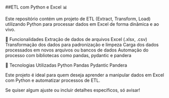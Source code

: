 ##ETL com Python e Excel 📊

Este repositório contém um projeto de ETL (Extract, Transform, Load) utilizando Python para processar dados em Excel de forma dinâmica e ao vivo.

🔹 Funcionalidades
Extração de dados de arquivos Excel (.xlsx, .csv)
Transformação dos dados para padronização e limpeza
Carga dos dados processados em novos arquivos ou bancos de dados
Automação do processo com bibliotecas como pandas, pydantic e pandera

🚀 Tecnologias Utilizadas
Python
Pandas
Pydantic
Pandera

Este projeto é ideal para quem deseja aprender a manipular dados em Excel com Python e automatizar processos de ETL.

Se quiser algum ajuste ou incluir detalhes específicos, só avisar!
